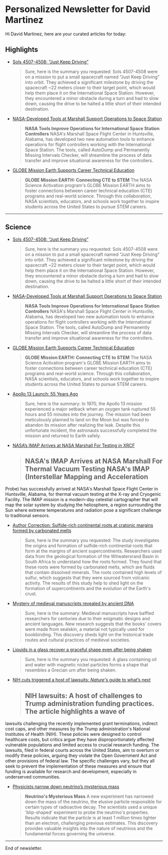# Personalized Newsletter for David Martinez

Hi David Martinez, here are your curated articles for today:

## Highlights

- [Sols 4507-4508: “Just Keep Driving”](https://science.nasa.gov/blog/sols-4507-4508-just-keep-driving/)
  > Sure, here is the summary you requested:  Sols 4507-4508 were on a mission to put a small spacecraft named “Just Keep
Driving” into orbit. They achieved a significant milestone by driving the spacecraft ~22 meters closer to their target
point, which would help them place it on the International Space Station. However, they encountered a minor obstacle
during a turn and had to slow down, causing the drive to be halted a little short of their intended destination.

- [NASA-Developed Tools at Marshall Support Operations to Space Station](https://www.nasa.gov/centers-and-facilities/marshall/nasa-developed-tools-at-marshall-support-operations-to-station/)
  > **NASA Tools Improve Operations for International Space Station Controllers**  NASA's Marshall Space Flight Center in
Huntsville, Alabama, has developed two new automation tools to enhance operations for flight controllers working with
the International Space Station. The tools, called AutoDump and Permanently Missing Intervals Checker, will streamline
the process of data transfer and improve situational awareness for the controllers.

- [GLOBE Mission Earth Supports Career Technical Education](https://science.nasa.gov/learning-resources/science-activation/globe-mission-earth-supports-career-technical-education/)
  > **GLOBE Mission EARTH: Connecting CTE to STEM**  The NASA Science Activation program's GLOBE Mission EARTH aims to
foster connections between career technical education (CTE) programs and real-world science. Through this collaboration,
NASA scientists, educators, and schools work together to inspire students across the United States to pursue STEM
careers.

---

## Science

- [Sols 4507-4508: “Just Keep Driving”](https://science.nasa.gov/blog/sols-4507-4508-just-keep-driving/)
  > Sure, here is the summary you requested:  Sols 4507-4508 were on a mission to put a small spacecraft named “Just Keep
Driving” into orbit. They achieved a significant milestone by driving the spacecraft ~22 meters closer to their target
point, which would help them place it on the International Space Station. However, they encountered a minor obstacle
during a turn and had to slow down, causing the drive to be halted a little short of their intended destination.

- [NASA-Developed Tools at Marshall Support Operations to Space Station](https://www.nasa.gov/centers-and-facilities/marshall/nasa-developed-tools-at-marshall-support-operations-to-station/)
  > **NASA Tools Improve Operations for International Space Station Controllers**  NASA's Marshall Space Flight Center in
Huntsville, Alabama, has developed two new automation tools to enhance operations for flight controllers working with
the International Space Station. The tools, called AutoDump and Permanently Missing Intervals Checker, will streamline
the process of data transfer and improve situational awareness for the controllers.

- [GLOBE Mission Earth Supports Career Technical Education](https://science.nasa.gov/learning-resources/science-activation/globe-mission-earth-supports-career-technical-education/)
  > **GLOBE Mission EARTH: Connecting CTE to STEM**  The NASA Science Activation program's GLOBE Mission EARTH aims to
foster connections between career technical education (CTE) programs and real-world science. Through this collaboration,
NASA scientists, educators, and schools work together to inspire students across the United States to pursue STEM
careers.

- [Apollo 13 Launch: 55 Years Ago](https://www.nasa.gov/image-article/apollo-13-launch-55-years-ago/)
  > Sure, here is the summary:  In 1970, the Apollo 13 mission experienced a major setback when an oxygen tank ruptured 55
hours and 55 minutes into the journey. The mission had been meticulously planned to land on the Moon but was forced to
abandon its mission after realizing the leak. Despite this unfortunate incident, the astronauts successfully completed
the mission and returned to Earth safely.

- [NASA’s IMAP Arrives at NASA Marshall For Testing in XRCF](https://www.nasa.gov/centers-and-facilities/marshall/nasas-imap-arrives-at-nasa-marshall-for-testing-in-xrcf/)
  > ## NASA's IMAP Arrives at NASA Marshall For Thermal Vacuum Testing  NASA's IMAP (Interstellar Mapping and Acceleration
Probe) has successfully arrived at NASA's Marshall Space Flight Center in Huntsville, Alabama, for thermal vacuum
testing at the X-ray and Cryogenic Facility. The IMAP mission is a modern-day celestial cartographer that will map the
solar system by studying the heliosphere, a region surrounding the Sun where extreme temperatures and radiation pose a
significant challenge to traditional sensors.

- [Author Correction: Sulfide-rich continental roots at cratonic margins formed by carbonated melts](https://www.nature.com/articles/s41586-025-08911-5)
  > Sure, here is the summary you requested:  The study investigates the origins and formation of sulfide-rich continental
roots that form at the margins of ancient supercontinents. Researchers used data from the geological formation of the
Witwatersrand Basin in South Africa to understand how the roots formed. They found that these roots were formed by
carbonated melts, which are fluids that contain dissolved minerals. The roots contained high levels of sulfur, which
suggests that they were sourced from volcanic activity. The results of this study help to shed light on the formation of
supercontinents and the evolution of the Earth's crust.

- [Mystery of medieval manuscripts revealed by ancient DNA](https://www.nature.com/articles/d41586-025-01108-w)
  > Sure, here is the summary:  Medieval manuscripts have baffled researchers for centuries due to their enigmatic designs
and ancient languages. New research suggests that the books' covers were made from sealskin, a material not typically
used for bookbinding. This discovery sheds light on the historical trade routes and cultural practices of medieval
societies.

- [Liquids in a glass recover a graceful shape even after being shaken](https://www.nature.com/articles/d41586-025-01109-9)
  > Sure, here is the summary you requested:  A glass containing oil and water with magnetic nickel particles forms a shape
that resembles a Grecian urn after being shaken.

- [NIH cuts triggered a host of lawsuits: <i>Nature’</i>s guide to what’s next](https://www.nature.com/articles/d41586-025-01192-y)
  > ## NIH lawsuits: A host of challenges to Trump administration funding practices.  The article highlights a wave of
lawsuits challenging the recently implemented grant terminations, indirect cost caps, and other measures by the Trump
administration's National Institutes of Health (NIH). These policies were designed to control healthcare costs, but
critics argue they have disproportionately affected vulnerable populations and limited access to crucial research
funding.   The lawsuits, filed in federal courts across the United States, aim to overturn or modify these policies,
arguing they violate the Open Government Act and other provisions of federal law. The specific challenges vary, but they
all seek to prevent the implementation of these measures and ensure that funding is available for research and
development, especially in underserved communities.

- [Physicists narrow down neutrino’s mysterious mass](https://www.nature.com/articles/d41586-025-01157-1)
  > **Neutrino's Mysterious Mass**  A new experiment has narrowed down the mass of the neutrino, the elusive particle
responsible for certain types of radioactive decay. The scientists used a unique 'blip-shaped' experiment to probe the
neutrino's properties. Results indicate that the particle is at least 1 million times lighter than an electron,
challenging previous estimates. This discovery provides valuable insights into the nature of neutrinos and the
fundamental forces governing the universe.


---
End of newsletter.
